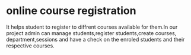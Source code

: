 # online course registration
It helps student to register to diffrent courses available for them.In our project admin can manage students,register students,create courses, department,sessions and have a check on the enroled students and their respective courses.
